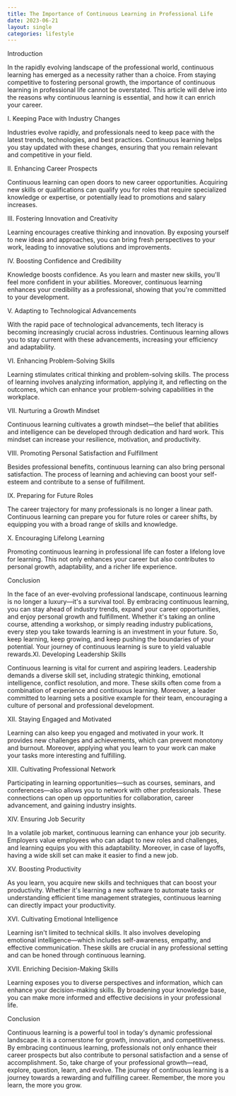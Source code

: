 ```yaml
---
title: The Importance of Continuous Learning in Professional Life
date: 2023-06-21
layout: single
categories: lifestyle
---
```

Introduction

In the rapidly evolving landscape of the professional world, continuous learning has emerged as a necessity rather than a choice. From staying competitive to fostering personal growth, the importance of continuous learning in professional life cannot be overstated. This article will delve into the reasons why continuous learning is essential, and how it can enrich your career.

I. Keeping Pace with Industry Changes

Industries evolve rapidly, and professionals need to keep pace with the latest trends, technologies, and best practices. Continuous learning helps you stay updated with these changes, ensuring that you remain relevant and competitive in your field.

II. Enhancing Career Prospects

Continuous learning can open doors to new career opportunities. Acquiring new skills or qualifications can qualify you for roles that require specialized knowledge or expertise, or potentially lead to promotions and salary increases.

III. Fostering Innovation and Creativity

Learning encourages creative thinking and innovation. By exposing yourself to new ideas and approaches, you can bring fresh perspectives to your work, leading to innovative solutions and improvements.

IV. Boosting Confidence and Credibility

Knowledge boosts confidence. As you learn and master new skills, you'll feel more confident in your abilities. Moreover, continuous learning enhances your credibility as a professional, showing that you're committed to your development.

V. Adapting to Technological Advancements

With the rapid pace of technological advancements, tech literacy is becoming increasingly crucial across industries. Continuous learning allows you to stay current with these advancements, increasing your efficiency and adaptability.

VI. Enhancing Problem-Solving Skills

Learning stimulates critical thinking and problem-solving skills. The process of learning involves analyzing information, applying it, and reflecting on the outcomes, which can enhance your problem-solving capabilities in the workplace.

VII. Nurturing a Growth Mindset

Continuous learning cultivates a growth mindset—the belief that abilities and intelligence can be developed through dedication and hard work. This mindset can increase your resilience, motivation, and productivity.

VIII. Promoting Personal Satisfaction and Fulfillment

Besides professional benefits, continuous learning can also bring personal satisfaction. The process of learning and achieving can boost your self-esteem and contribute to a sense of fulfillment.

IX. Preparing for Future Roles

The career trajectory for many professionals is no longer a linear path. Continuous learning can prepare you for future roles or career shifts, by equipping you with a broad range of skills and knowledge.

X. Encouraging Lifelong Learning

Promoting continuous learning in professional life can foster a lifelong love for learning. This not only enhances your career but also contributes to personal growth, adaptability, and a richer life experience.

Conclusion

In the face of an ever-evolving professional landscape, continuous learning is no longer a luxury—it's a survival tool. By embracing continuous learning, you can stay ahead of industry trends, expand your career opportunities, and enjoy personal growth and fulfillment. Whether it's taking an online course, attending a workshop, or simply reading industry publications, every step you take towards learning is an investment in your future. So, keep learning, keep growing, and keep pushing the boundaries of your potential. Your journey of continuous learning is sure to yield valuable rewards.XI. Developing Leadership Skills

Continuous learning is vital for current and aspiring leaders. Leadership demands a diverse skill set, including strategic thinking, emotional intelligence, conflict resolution, and more. These skills often come from a combination of experience and continuous learning. Moreover, a leader committed to learning sets a positive example for their team, encouraging a culture of personal and professional development.

XII. Staying Engaged and Motivated

Learning can also keep you engaged and motivated in your work. It provides new challenges and achievements, which can prevent monotony and burnout. Moreover, applying what you learn to your work can make your tasks more interesting and fulfilling.

XIII. Cultivating Professional Network

Participating in learning opportunities—such as courses, seminars, and conferences—also allows you to network with other professionals. These connections can open up opportunities for collaboration, career advancement, and gaining industry insights.

XIV. Ensuring Job Security

In a volatile job market, continuous learning can enhance your job security. Employers value employees who can adapt to new roles and challenges, and learning equips you with this adaptability. Moreover, in case of layoffs, having a wide skill set can make it easier to find a new job.

XV. Boosting Productivity

As you learn, you acquire new skills and techniques that can boost your productivity. Whether it's learning a new software to automate tasks or understanding efficient time management strategies, continuous learning can directly impact your productivity.

XVI. Cultivating Emotional Intelligence

Learning isn't limited to technical skills. It also involves developing emotional intelligence—which includes self-awareness, empathy, and effective communication. These skills are crucial in any professional setting and can be honed through continuous learning.

XVII. Enriching Decision-Making Skills

Learning exposes you to diverse perspectives and information, which can enhance your decision-making skills. By broadening your knowledge base, you can make more informed and effective decisions in your professional life.

Conclusion

Continuous learning is a powerful tool in today's dynamic professional landscape. It is a cornerstone for growth, innovation, and competitiveness. By embracing continuous learning, professionals not only enhance their career prospects but also contribute to personal satisfaction and a sense of accomplishment. So, take charge of your professional growth—read, explore, question, learn, and evolve. The journey of continuous learning is a journey towards a rewarding and fulfilling career. Remember, the more you learn, the more you grow.